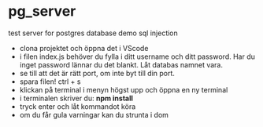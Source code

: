 # pg_server
test server for postgres database demo sql injection

- clona projektet och öppna det i VScode
- i filen index.js behöver du fylla i ditt username och ditt password. Har du inget password lännar du det blankt. Låt databas namnet vara.
- se till att det är rätt port, om inte byt till din port.
- spara filen! ctrl + s
- klickan på terminal i menyn högst upp och öppna en ny terminal
- i terminalen skriver du: **npm install** 
- tryck enter och låt kommandot köra
- om du får gula varningar kan du strunta i dom
